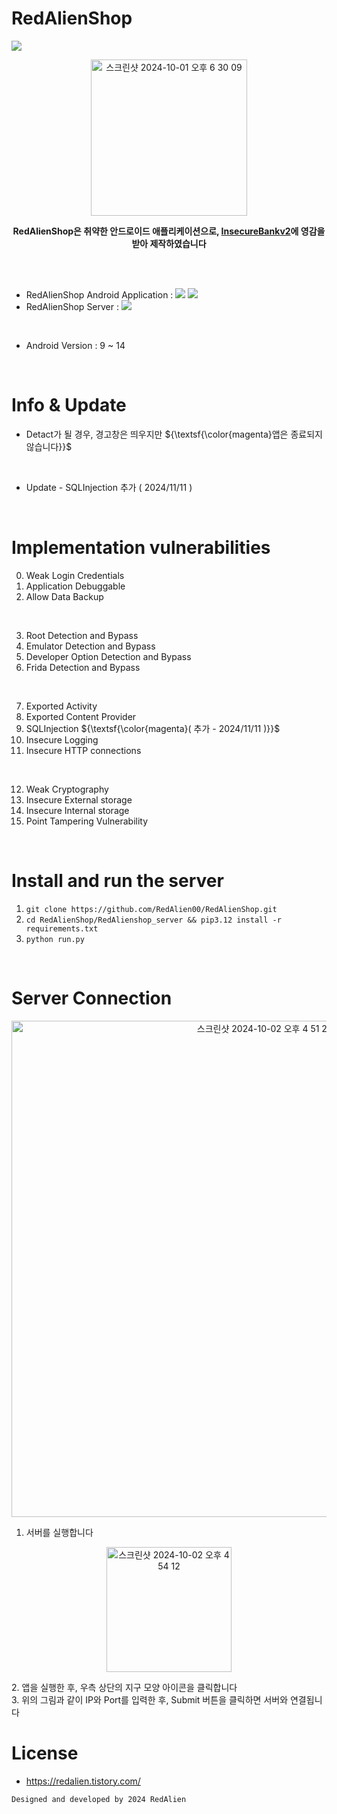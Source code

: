 # RedAlienShop
<img src="https://capsule-render.vercel.app/api?type=waving&color=BDBDC8&height=150&section=header" />


<p align="center"><img width="250" alt="스크린샷 2024-10-01 오후 6 30 09" src="https://github.com/user-attachments/assets/5588e827-7a86-4403-a586-f7edc842f775"></p>


<div>
<p align="center">
    <strong>RedAlienShop은 취약한 안드로이드 애플리케이션으로, <a href="https://github.com/dineshshetty/Android-InsecureBankv2">InsecureBankv2</a>에 영감을 받아 제작하였습니다</strong><br>
</p>
<br>
<br>

* RedAlienShop Android Application : <img src="https://img.shields.io/badge/JAVA-007396?style=flat-square&logo=Java&logoColor=white"> <img src="https://img.shields.io/badge/C-00599C.svg?&style=flat-square&logo=C&logoColor=white">
* RedAlienShop Server : <img src="https://img.shields.io/badge/Python-3776AB?style=flat-square&logo=Python&logoColor=white"> 
<br>

* Android Version : 9 ~ 14
<br>

# Info & Update
* Detact가 될 경우, 경고창은 띄우지만 ${\textsf{\color{magenta}앱은 종료되지 않습니다}}$
<br>

* Update - SQLInjection 추가 ( 2024/11/11 )
<br>

# Implementation vulnerabilities
0. Weak Login Credentials
1. Application Debuggable
2. Allow Data Backup
<br>

3. Root Detection and Bypass
4. Emulator Detection and Bypass
5. Developer Option Detection and Bypass
6. Frida Detection and Bypass
<br>

7. Exported Activity
8. Exported Content Provider
9. SQLInjection ${\textsf{\color{magenta}( 추가 - 2024/11/11 )}}$
10. Insecure Logging
11. Insecure HTTP connections
<br>

12. Weak Cryptography
13. Insecure External storage
14. Insecure Internal storage
15. Point Tampering Vulnerability
<br>

# Install and run the server
1. `git clone https://github.com/RedAlien00/RedAlienShop.git`
2. `cd RedAlienShop/RedAlienshop_server && pip3.12 install -r requirements.txt`
3. ```python run.py```

<br>

# Server Connection
<p align="center"><img width="794" alt="스크린샷 2024-10-02 오후 4 51 25" src="https://github.com/user-attachments/assets/643349f0-3143-4a10-ba9e-b924b3a8c8dc"></p>


1. 서버를 실행합니다
<p align="center">
    <img width="200" alt="스크린샷 2024-10-02 오후 4 54 12" src="https://github.com/user-attachments/assets/5e9144fe-9c58-4ac3-96ae-3f8ef873f382">
    
</p>
2. 앱을 실행한 후, 우측 상단의 지구 모양 아이콘을 클릭합니다<br>
3. 위의 그림과 같이 IP와 Port를 입력한 후, Submit 버튼을 클릭하면 서버와 연결됩니다


<br>


# License

- https://redalien.tistory.com/

```
Designed and developed by 2024 RedAlien 
```

